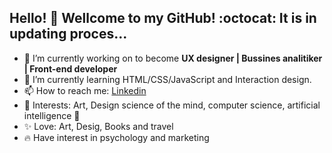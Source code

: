 ## Hello! 👋 Wellcome to my GitHub! :octocat: It is in updating proces...

- 🎯 I’m currently working on to become **UX designer | Bussines analitiker | Front-end developer**
- 🌱 I’m currently learning HTML/CSS/JavaScript and Interaction design.
- 📫 How to reach me: [Linkedin](https://www.linkedin.com/in/lolitad/)
- 🎨 Interests: Art, Design science of the mind, computer science, artificial intelligence 🤖
- ✨ Love: Art, Desig, Books and travel
- :fire: Have interest in psychology and marketing

